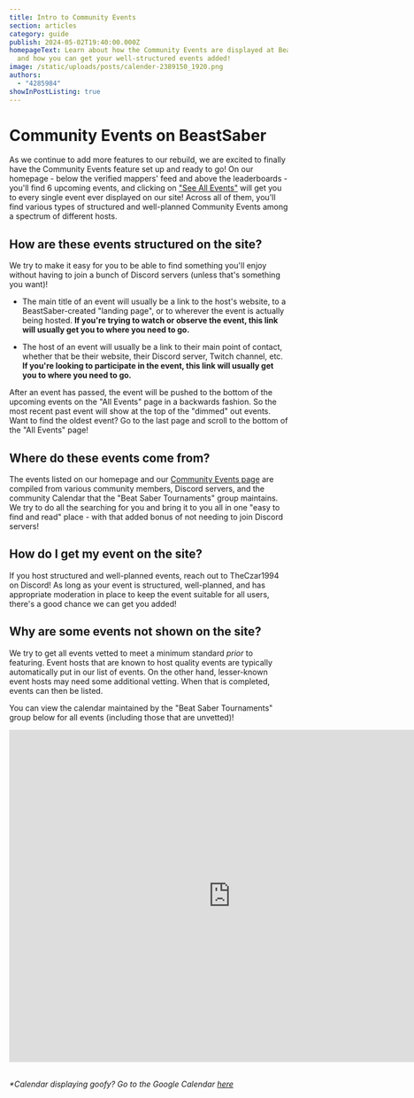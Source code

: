 ```yaml
---
title: Intro to Community Events
section: articles
category: guide
publish: 2024-05-02T19:40:00.000Z
homepageText: Learn about how the Community Events are displayed at BeastSaber
  and how you can get your well-structured events added!
image: /static/uploads/posts/calender-2389150_1920.png
authors:
  - "4285984"
showInPostListing: true
---
```


# Community Events on BeastSaber

As we continue to add more features to our rebuild, we are excited to finally have the Community Events feature set up and ready to go! On our homepage - below the verified mappers' feed and above the leaderboards - you'll find 6 upcoming events, and clicking on ["See All Events"](/community-events/1) will get you to every single event ever displayed on our site! Across all of them, you'll find various types of structured and well-planned Community Events among a spectrum of different hosts.

## How are these events structured on the site?

We try to make it easy for you to be able to find something you'll enjoy without having to join a bunch of Discord servers (unless that's something you want)!

- The main title of an event will usually be a link to the host's website, to a BeastSaber-created "landing page", or to wherever the event is actually being hosted. **If you're trying to watch or observe the event, this link will usually get you to where you need to go.**

- The host of an event will usually be a link to their main point of contact, whether that be their website, their Discord server, Twitch channel, etc. **If you're looking to participate in the event, this link will usually get you to where you need to go.**

After an event has passed, the event will be pushed to the bottom of the upcoming events on the "All Events" page in a backwards fashion. So the most recent past event will show at the top of the "dimmed" out events. Want to find the oldest event? Go to the last page and scroll to the bottom of the "All Events" page!

## Where do these events come from?

The events listed on our homepage and our [Community Events page](/community-events/1) are compiled from various community members, Discord servers, and the community Calendar that the "Beat Saber Tournaments" group maintains. We try to do all the searching for you and bring it to you all in one "easy to find and read" place - with that added bonus of not needing to join Discord servers!

## How do I get my event on the site?

If you host structured and well-planned events, reach out to TheCzar1994 on Discord! As long as your event is structured, well-planned, and has appropriate moderation in place to keep the event suitable for all users, there's a good chance we can get you added!

## Why are some events not shown on the site?

We try to get all events vetted to meet a minimum standard _prior_ to featuring. Event hosts that are known to host quality events are typically automatically put in our list of events. On the other hand, lesser-known event hosts may need some additional vetting. When that is completed, events can then be listed.

You can view the calendar maintained by the "Beat Saber Tournaments" group below for all events (including those that are unvetted)!

<iframe src="https://calendar.google.com/calendar/embed?src=8e088212f82c58980d243df7bd81b47b152ff181c42248e86fb9b56cdf4c4b2c%40group.calendar.google.com&ctz=America%2FChicago" style="border: 0" width="800" height="600" frameborder="0" scrolling="no" class="center"></iframe>

<br />

_\*Calendar displaying goofy? Go to the Google Calendar [here](https://calendar.google.com/calendar/u/0?cid=OGUwODgyMTJmODJjNTg5ODBkMjQzZGY3YmQ4MWI0N2IxNTJmZjE4MWM0MjI0OGU4NmZiOWI1NmNkZjRjNGIyY0Bncm91cC5jYWxlbmRhci5nb29nbGUuY29t)_

<style>
  .center {
    display: block;
    margin-left: auto;
    margin-right: auto;
  }

@media only screen and (max-width: 768px) {
  /* For mobile phones: */
  [class*="center"] {
    width: 100%;
  }
}
</style>
